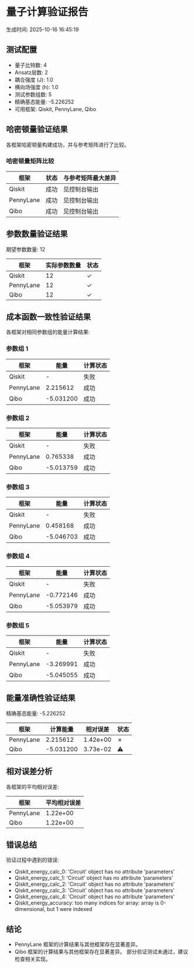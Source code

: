 # 量子计算验证报告

生成时间: 2025-10-16 16:45:19

## 测试配置

- 量子比特数: 4
- Ansatz层数: 2
- 耦合强度 (J): 1.0
- 横向场强度 (h): 1.0
- 测试参数组数: 5
- 精确基态能量: -5.226252
- 可用框架: Qiskit, PennyLane, Qibo

## 哈密顿量验证结果

各框架哈密顿量构建成功，并与参考矩阵进行了比较。

### 哈密顿量矩阵比较

| 框架 | 状态 | 与参考矩阵最大差异 |
|------|------|---------------------|
| Qiskit | 成功 | 见控制台输出 |
| PennyLane | 成功 | 见控制台输出 |
| Qibo | 成功 | 见控制台输出 |

## 参数数量验证结果

期望参数数量: 12

| 框架 | 实际参数数量 | 状态 |
|------|-------------|------|
| Qiskit | 12 | ✓ |
| PennyLane | 12 | ✓ |
| Qibo | 12 | ✓ |

## 成本函数一致性验证结果

各框架对相同参数组的能量计算结果:

### 参数组 1

| 框架 | 能量 | 计算状态 |
|------|------|----------|
| Qiskit | - | 失败 |
| PennyLane | 2.215612 | 成功 |
| Qibo | -5.031200 | 成功 |

### 参数组 2

| 框架 | 能量 | 计算状态 |
|------|------|----------|
| Qiskit | - | 失败 |
| PennyLane | 0.765338 | 成功 |
| Qibo | -5.013759 | 成功 |

### 参数组 3

| 框架 | 能量 | 计算状态 |
|------|------|----------|
| Qiskit | - | 失败 |
| PennyLane | 0.458168 | 成功 |
| Qibo | -5.046703 | 成功 |

### 参数组 4

| 框架 | 能量 | 计算状态 |
|------|------|----------|
| Qiskit | - | 失败 |
| PennyLane | -0.772146 | 成功 |
| Qibo | -5.053979 | 成功 |

### 参数组 5

| 框架 | 能量 | 计算状态 |
|------|------|----------|
| Qiskit | - | 失败 |
| PennyLane | -3.269991 | 成功 |
| Qibo | -5.045055 | 成功 |

## 能量准确性验证结果

精确基态能量: -5.226252

| 框架 | 计算能量 | 相对误差 | 状态 |
|------|----------|----------|------|
| PennyLane | 2.215612 | 1.42e+00 | ✗ |
| Qibo | -5.031200 | 3.73e-02 | ⚠ |

## 相对误差分析

各框架的平均相对误差:

| 框架 | 平均相对误差 |
|------|-------------|
| PennyLane | 1.22e+00 |
| Qibo | 1.22e+00 |

## 错误总结

验证过程中遇到的错误:

- Qiskit_energy_calc_0: 'Circuit' object has no attribute 'parameters'
- Qiskit_energy_calc_1: 'Circuit' object has no attribute 'parameters'
- Qiskit_energy_calc_2: 'Circuit' object has no attribute 'parameters'
- Qiskit_energy_calc_3: 'Circuit' object has no attribute 'parameters'
- Qiskit_energy_calc_4: 'Circuit' object has no attribute 'parameters'
- Qiskit_energy_accuracy: too many indices for array: array is 0-dimensional, but 1 were indexed

## 结论

- PennyLane 框架的计算结果与其他框架存在显著差异。
- Qibo 框架的计算结果与其他框架存在显著差异。
部分验证测试未通过，建议检查相关实现。
